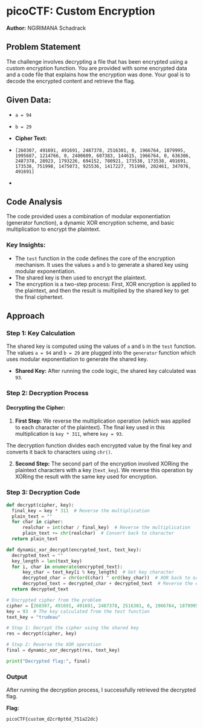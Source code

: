 # picoCTF: Custom Encryption

**Author:** NGIRIMANA Schadrack

## Problem Statement

The challenge involves decrypting a file that has been encrypted using a custom encryption function. You are provided with some encrypted data and a code file that explains how the encryption was done. Your goal is to decode the encrypted content and retrieve the flag.

## Given Data:
- `a = 94`
- `b = 29`
- **Cipher Text:**
  
- `[260307, 491691, 491691, 2487378, 2516301, 0, 1966764, 1879995, 1995687, 1214766, 0, 2400609, 607383, 144615, 1966764, 0, 636306, 2487378, 28923, 1793226, 694152, 780921, 173538, 173538, 491691, 173538, 751998, 1475073, 925536, 1417227, 751998, 202461, 347076, 491691]`

- 
## Code Analysis

The code provided uses a combination of modular exponentiation (generator function), a dynamic XOR encryption scheme, and basic multiplication to encrypt the plaintext.

### Key Insights:
- The `test` function in the code defines the core of the encryption mechanism. It uses the values `a` and `b` to generate a shared key using modular exponentiation.
- The shared key is then used to encrypt the plaintext.
- The encryption is a two-step process: First, XOR encryption is applied to the plaintext, and then the result is multiplied by the shared key to get the final ciphertext.

## Approach

### Step 1: Key Calculation

The shared key is computed using the values of `a` and `b` in the `test` function. The values `a = 94` and `b = 29` are plugged into the `generator` function which uses modular exponentiation to generate the shared key.

- **Shared Key:** After running the code logic, the shared key calculated was `93`.

### Step 2: Decryption Process

#### Decrypting the Cipher:

1. **First Step:** We reverse the multiplication operation (which was applied to each character of the plaintext). The final key used in this multiplication is `key * 311`, where `key = 93`.

 The decryption function divides each encrypted value by the final key and converts it back to characters using `chr()`.

2. **Second Step:** The second part of the encryption involved XORing the plaintext characters with a key (`text_key`). We reverse this operation by XORing the result with the same key used for encryption.

### Step 3: Decryption Code

```python
def decrypt(cipher, key):
  final_key = key * 311  # Reverse the multiplication
  plain_text = ""
  for char in cipher:
      realchar = int(char / final_key)  # Reverse the multiplication
      plain_text += chr(realchar)  # Convert back to character
  return plain_text

def dynamic_xor_decrypt(encrypted_text, text_key):
  decrypted_text = ""
  key_length = len(text_key)
  for i, char in enumerate(encrypted_text):
      key_char = text_key[i % key_length]  # Get key character
      decrypted_char = chr(ord(char) ^ ord(key_char))  # XOR back to original char
      decrypted_text = decrypted_char + decrypted_text  # Reverse the encryption
  return decrypted_text

# Encrypted cipher from the problem
cipher = [260307, 491691, 491691, 2487378, 2516301, 0, 1966764, 1879995, 1995687, 1214766, 0, 2400609, 607383, 144615, 1966764, 0, 636306, 2487378, 28923, 1793226, 694152, 780921, 173538, 173538, 491691, 173538, 751998, 1475073, 925536, 1417227, 751998, 202461, 347076, 491691]
key = 93  # The key calculated from the test function
text_key = "trudeau"

# Step 1: Decrypt the cipher using the shared key
res = decrypt(cipher, key)

# Step 2: Reverse the XOR operation
final = dynamic_xor_decrypt(res, text_key)

print("Decrypted flag:", final)
```

### Output
After running the decryption process, I successfully retrieved the decrypted flag.

**Flag:**

```flag
picoCTF{custom_d2cr0pt6d_751a22dc}
```
